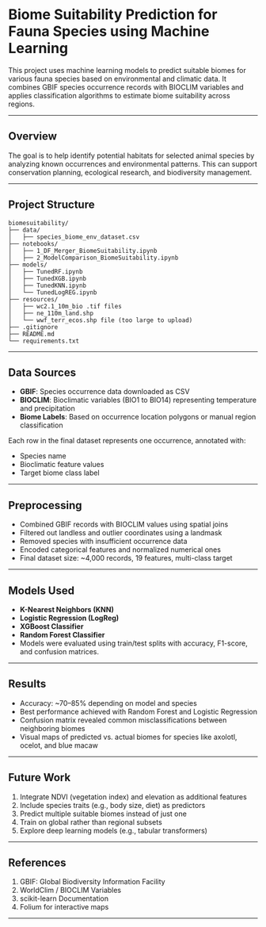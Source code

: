 # Biome Suitability Prediction for Fauna Species using Machine Learning

This project uses machine learning models to predict suitable biomes for various fauna species based on environmental and climatic data. It combines GBIF species occurrence records with BIOCLIM variables and applies classification algorithms to estimate biome suitability across regions.

---

## Overview

The goal is to help identify potential habitats for selected animal species by analyzing known occurrences and environmental patterns. This can support conservation planning, ecological research, and biodiversity management.

---

## Project Structure

    biomesuitability/
    ├── data/
    │   ├── species_biome_env_dataset.csv
    ├── notebooks/
    │   ├── 1_DF_Merger_BiomeSuitability.ipynb
    │   ├── 2_ModelComparison_BiomeSuitability.ipynb
    ├── models/
    │   ├── TunedRF.ipynb
    │   ├── TunedXGB.ipynb
    │   ├── TunedKNN.ipynb
    │   └── TunedLogREG.ipynb
    ├── resources/
    │   ├── wc2.1_10m_bio .tif files
    │   ├── ne_110m_land.shp
    │   └── wwf_terr_ecos.shp file (too large to upload)
    ├── .gitignore
    ├── README.md
    └── requirements.txt

---

## Data Sources

- **GBIF**: Species occurrence data downloaded as CSV
- **BIOCLIM**: Bioclimatic variables (BIO1 to BIO14) representing temperature and precipitation
- **Biome Labels**: Based on occurrence location polygons or manual region classification

Each row in the final dataset represents one occurrence, annotated with:
- Species name
- Bioclimatic feature values
- Target biome class label

---

## Preprocessing

- Combined GBIF records with BIOCLIM values using spatial joins
- Filtered out landless and outlier coordinates using a landmask
- Removed species with insufficient occurrence data
- Encoded categorical features and normalized numerical ones
- Final dataset size: ~4,000 records, 19 features, multi-class target

---

## Models Used

- **K-Nearest Neighbors (KNN)**
- **Logistic Regression (LogReg)**
- **XGBoost Classifier**
- **Random Forest Classifier**
- Models were evaluated using train/test splits with accuracy, F1-score, and confusion matrices.

---

## Results

- Accuracy: ~70–85% depending on model and species
- Best performance achieved with Random Forest and Logistic Regression
- Confusion matrix revealed common misclassifications between neighboring biomes
- Visual maps of predicted vs. actual biomes for species like axolotl, ocelot, and blue macaw

---

## Future Work

1. Integrate NDVI (vegetation index) and elevation as additional features
2. Include species traits (e.g., body size, diet) as predictors
3. Predict multiple suitable biomes instead of just one
4. Train on global rather than regional subsets
5. Explore deep learning models (e.g., tabular transformers)

---

## References

1. GBIF: Global Biodiversity Information Facility
2. WorldClim / BIOCLIM Variables
3. scikit-learn Documentation
4. Folium for interactive maps

---
